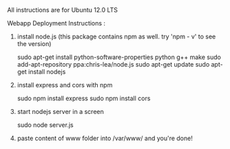 All instructions are for Ubuntu 12.0 LTS

Webapp Deployment Instructions :

1) install node.js (this package contains npm as well. try 'npm - v' to see the 
   version)

	sudo apt-get install python-software-properties python g++ make
	sudo add-apt-repository ppa:chris-lea/node.js
	sudo apt-get update
	sudo apt-get install nodejs

2) install express and cors with npm

	sudo npm install express
	sudo npm install cors


3) start nodejs server in a screen
    
	sudo node server.js

4) paste content of www folder into /var/www/<name of site> and you're done! 


